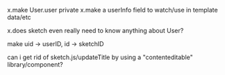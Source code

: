 x.make User.user private
x.make a userInfo field to watch/use in template data/etc

x.does sketch even really need to know anything about User?

make uid -> userID, id -> sketchID

can i get rid of sketch.js/updateTitle by using a "contenteditable" library/component?
